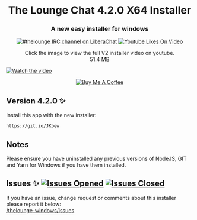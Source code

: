 <h1 align="center">
  The Lounge Chat 4.2.0 X64 Installer
</h1>

<h3 align="center">
	A new easy installer for windows
</h3>

<p align="center">
	<a href="https://demo.thelounge.chat/"><img
		alt="#thelounge IRC channel on LiberaChat"
		src="https://img.shields.io/badge/libera.chat-%23thelounge-415364.svg?colorA=ff9e18"></a>
	<a href="https://www.youtube.com/watch?v=uMsqfjXBp0s"><img
		alt="Youtube Likes On Video"
		src="https://img.shields.io/youtube/views/uMsqfjXBp0s?style=social"></a>
</p>
<p align="center">
Click the image to view the full V2 installer video on youtube.<br>
51.4  MB
</p>

[![Watch the video](https://i.imgur.com/tEvwtoF.png)](https://www.youtube.com/watch?v=uMsqfjXBp0s)

<p align="center">
<a href="https://www.buymeacoffee.com/aab12345" target="_blank"><img src="https://lounge-group.co.uk/buy-me-a-coffee.png" alt="Buy Me A Coffee"></a>
</p>

## Version 4.2.0 :sparkles:
Install this app with the new installer:<br>

```sh
https://git.io/JKbew
```

## Notes
Please ensure you have uninstalled any previous versions of NodeJS, GIT and Yarn for Windows if you have them installed.

## Issues :sparkles: <a href="https://github.com/aab12345/thelounge-windows/issues?q=is%3Aopen+is%3Aissue"> <img alt="Issues Opened" src="https://img.shields.io/github/issues/aab12345/thelounge-windows?color=green&style=plastic"></a> <a href="https://github.com/aab12345/thelounge-windows/issues?q=is%3Aissue+is%3Aclosed"> <img alt="Issues Closed" src="https://img.shields.io/github/issues-closed/aab12345/thelounge-windows?color=orange&style=plastic"></a> <br />
If you have an issue, change request or comments about this installer please report it below:<br/>
<a href="https://github.com/aab12345/thelounge-windows/issues">/thelounge-windows/issues</a>
